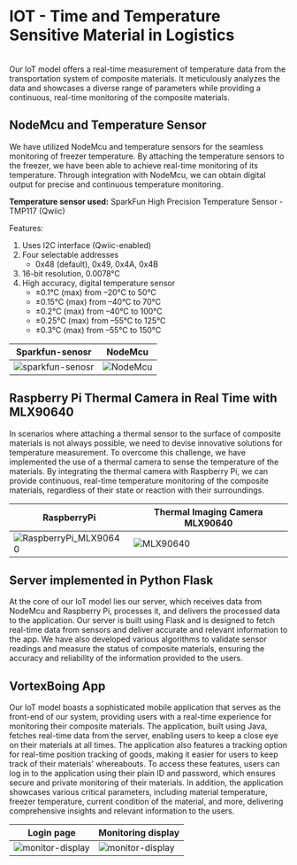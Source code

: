 # IOT - Time and Temperature Sensitive Material in Logistics

<br>
Our IoT model offers a real-time measurement of temperature data from the transportation system of composite materials. It meticulously analyzes the data and showcases a diverse range of parameters while providing a continuous, real-time monitoring of the composite materials.


## NodeMcu and Temperature Sensor

We have utilized NodeMcu and temperature sensors for the seamless monitoring of freezer temperature. By attaching the temperature sensors to the freezer, we have been able to achieve real-time monitoring of its temperature. Through integration with NodeMcu, we can obtain digital output for precise and continuous temperature monitoring.


**Temperature sensor used:**
SparkFun High Precision Temperature Sensor - TMP117 (Qwiic)

Features:
1. Uses I2C interface (Qwiic-enabled)
2. Four selectable addresses
    - 0x48 (default), 0x49, 0x4A, 0x4B
3. 16-bit resolution, 0.0078°C
4. High accuracy, digital temperature sensor
    - ±0.1°C (max) from –20°C to 50°C
    - ±0.15°C (max) from –40°C to 70°C
    - ±0.2°C (max) from –40°C to 100°C
    - ±0.25°C (max) from –55°C to 125°C
    - ±0.3°C (max) from –55°C to 150°C


 
 
Sparkfun-senosr | NodeMcu
--- | ---
![sparkfun-senosr](https://user-images.githubusercontent.com/88923837/219882730-7eba4b8f-5ce3-48f7-a8ea-ae0b5a040903.jpg) | ![NodeMcu](https://user-images.githubusercontent.com/88923837/219882738-d57f8997-d864-4007-9df1-328de76ed060.png)





## Raspberry Pi Thermal Camera in Real Time with MLX90640
In scenarios where attaching a thermal sensor to the surface of composite materials is not always possible, we need to devise innovative solutions for temperature measurement. To overcome this challenge, we have implemented the use of a thermal camera to sense the temperature of the materials. By integrating the thermal camera with Raspberry Pi, we can provide continuous, real-time temperature monitoring of the composite materials, regardless of their state or reaction with their surroundings.

RaspberryPi |  Thermal Imaging Camera MLX90640
--- | ---
![RaspberryPi_MLX90640](https://user-images.githubusercontent.com/88923837/219882744-7ae4b980-c948-4b37-997c-0b53f144f9fd.png) | ![MLX90640](https://user-images.githubusercontent.com/88923837/219882748-c76e3768-259b-443b-8874-da40c82becc1.jpg)


## Server implemented in Python Flask

At the core of our IoT model lies our server, which receives data from NodeMcu and Raspberry Pi, processes it, and delivers the processed data to the application. Our server is built using Flask and is designed to fetch real-time data from sensors and deliver accurate and relevant information to the app. We have also developed various algorithms to validate sensor readings and measure the status of composite materials, ensuring the accuracy and reliability of the information provided to the users.



## VortexBoing App

Our IoT model boasts a sophisticated mobile application that serves as the front-end of our system, providing users with a real-time experience for monitoring their composite materials. The application, built using Java, fetches real-time data from the server, enabling users to keep a close eye on their materials at all times. The application also features a tracking option for real-time position tracking of goods, making it easier for users to keep track of their materials' whereabouts. To access these features, users can log in to the application using their plain ID and password, which ensures secure and private monitoring of their materials. In addition, the application showcases various critical parameters, including material temperature, freezer temperature, current condition of the material, and more, delivering comprehensive insights and relevant information to the users.


Login page | Monitoring display
--- | ---
![monitor-display](https://user-images.githubusercontent.com/88923837/219923440-271fb8e7-8f93-477c-aeeb-7495a91f6330.jpeg) | ![monitor-display](https://user-images.githubusercontent.com/88923837/219923440-271fb8e7-8f93-477c-aeeb-7495a91f6330.jpeg)



